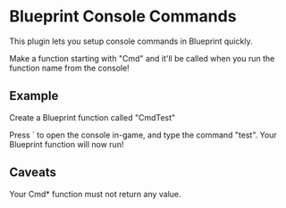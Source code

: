 # Blueprint Console Commands

This plugin lets you setup console commands in Blueprint quickly.

Make a function starting with "Cmd" and it'll be called when you run the function name from the console!

## Example

Create a Blueprint function called "CmdTest"

Press \` to open the console in-game, and type the command "test". Your Blueprint function will now run!

## Caveats

Your Cmd* function must not return any value.
